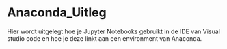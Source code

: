 # Anaconda_Uitleg

Hier wordt uitgelegt hoe je Jupyter Notebooks gebruikt in de IDE van Visual studio code en hoe je deze linkt aan een environment van Anaconda.
